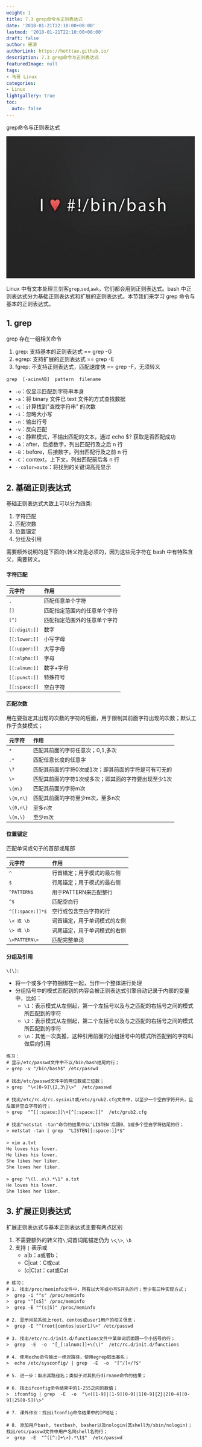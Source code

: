 ```yaml
---
weight: 1
title: 7.3 grep命令与正则表达式
date: '2018-01-21T22:10:00+08:00'
lastmod: '2018-01-21T22:10:00+08:00'
draft: false
author: 宋涛
authorLink: https://hotttao.github.io/
description: 7.3 grep命令与正则表达式
featuredImage: null
tags:
- 马哥 Linux
categories:
- Linux
lightgallery: true
toc:
  auto: false
---
```


grep命令与正则表达式

![linux-mt](/images/linux_mt/linux_mt.jpg)
<!-- more -->


Linux 中有文本处理三剑客`grep`,`sed`,`awk`，它们都会用到正则表达式。bash 中正则表达式分为基础正则表达式和扩展的正则表达式。本节我们来学习 grep 命令与基本的正则表达式。

## 1. grep
grep 存在一组相关命令
1. grep: 支持基本的正则表达式  == grep -G
2. egrep: 支持扩展的正则表达式  == grep -E
3. fgrep: 不支持正则表达式，匹配速度快  == grep -F，无须转义

`grep  [-acinvAB]  pattern  filename`
- `-o`：仅显示匹配到字符串本身
- `-a`：将 binary 文件已 text 文件的方式查找数据
- `-c`：计算找到"查找字符串" 的次数
- `-i`：忽略大小写
- `-n`：输出行号
- `-v`：反向匹配
- `-q`：静默模式，不输出匹配的文本，通过 echo $? 获取是否匹配成功
- `-A`：after，后接数字，列出匹配行及之后 n 行
- `-B`：before，后接数字，列出匹配行及之前 n 行
- `-C`：context，上下文，列出匹配前后各 n 行
- `--color=auto`：将找到的关键词高亮显示


## 2. 基础正则表达式
基础正则表达式大致上可以分为四类:
1. 字符匹配
1. 匹配次数
2. 位置锚定
3. 分组及引用

需要额外说明的是下面的`\`转义符是必须的，因为这些元字符在 bash 中有特殊含义，需要转义。

#### 字符匹配

|元字符|作用|
|:---|:---|
|`. `|匹配任意单个字符|
|`[]`|匹配指定范围内的任意单个字符|
|`[^]`|匹配指定范围外的任意单个字符|
|`[[:digit:]]`|数字|
|`[[:lower:]]`|小写字母|
|`[[:upper:]]`|大写字母|
|`[[:alpha:]]`|字母|
|`[[:alnum:]]`|数字+字母|
|`[[:punct:]]`|特殊符号|
|`[[:space:]]`|空白字符|

#### 匹配次数
用在要指定其出现的次数的字符的后面，用于限制其前面字符出现的次数；默认工作于贪婪模式；

|元字符|作用|
|:---|:---|
|`*`   |匹配其前面的字符任意次；0,1,多次|
|`.*`  |匹配任意长度的任意字|
|`\?`  |匹配其前面的字符0次或1次；即其前面的字符是可有可无的|
|`\+`  |匹配其前面的字符1次或多次；即其面的字符要出现至少1次|
|`\{m\}`|匹配其前面的字符m次|
|`\{m,n\}`|匹配其前面的字符至少m次，至多n次|
|`\{0,n\}`|至多n次|
|`\{m,\}` |至少m次|

#### 位置锚定
匹配单词或句子的首部或尾部

|元字符|作用|
|:---|:---|
|`^`             |行首锚定；用于模式的最左侧|
|`$`             |行尾锚定；用于模式的最右侧|
|`^PATTERN$`     |用于PATTERN来匹配整行|
|`^$`            |匹配空白行|
|`^[[:space:]]*$`|空行或包含空白字符的行|
|`\< 或 \b`      |词首锚定，用于单词模式的左侧|
|`\> 或 \b`      |词尾锚定，用于单词模式的右侧|
|`\<PATTERN\>`   |匹配完整单词|

#### 分组及引用
`\(\)`:
- 将一个或多个字符捆绑在一起，当作一个整体进行处理
- 分组括号中的模式匹配到的内容会被正则表达式引擎自动记录于内部的变量中，比如：
	- `\1`：表示模式从左侧起，第一个左括号以及与之匹配的右括号之间的模式所匹配到的字符
	- `\2`：表示模式从左侧起，第二个左括号以及与之匹配的右括号之间的模式所匹配到的字符
	- `\n`：其他一次类推，这种引用前面的分组括号中的模式所匹配到的字符叫做后向引用

```					
练习：
# 显示/etc/passwd文件中不以/bin/bash结尾的行；
> grep -v "/bin/bash$" /etc/passwd

# 找出/etc/passwd文件中的两位数或三位数；
> grep  "\<[0-9]\{2,3\}\>"  /etc/passwd

# 找出/etc/rc.d/rc.sysinit或/etc/grub2.cfg文件中，以至少一个空白字符开头，且后面非空白字符的行；
> grep  "^[[:space:]]\+[^[:space:]]"  /etc/grub2.cfg

# 找出"netstat -tan"命令的结果中以'LISTEN'后跟0、1或多个空白字符结尾的行；
> netstat -tan | grep  "LISTEN[[:space:]]*$"

> vim a.txt
He loves his lover.
He likes his lover.
She likes her liker.
She loves her liker.

> grep "\(l..e\).*\1" a.txt
He loves his lover.
She likes her liker.
```

## 3. 扩展正则表达式
扩展正则表达式与基本正则表达式主要有两点区别
1. 不需要额外的转义符`\`,词首词尾锚定仍为 `\<`,`\>`, `\b`
2. 支持 `|` 表示或
	- a|b：a或者b；
	- C|cat：C或cat
	- (c|C)at：cat或Cat

```
# 练习：
# 1. 找出/proc/meminfo文件中，所有以大写或小写S开头的行；至少有三种实现方式；
>  grep -i "^s" /proc/meminfo
>  grep "^[sS]" /proc/meminfo
>  grep -E "^(s|S)" /proc/meminfo

# 2. 显示肖前系统上root、centos或user1用户的相关信息；
>  grep -E "^(root|centos|user1)\>" /etc/passwd

# 3. 找出/etc/rc.d/init.d/functions文件中某单词后面跟一个小括号的行；
>  grep  -E  -o  "[_[:alnum:]]+\(\)"  /etc/rc.d/init.d/functions

# 4. 使用echo命令输出一绝对路径，使用egrep取出基名；
>  echo /etc/sysconfig/ | grep  -E  -o  "[^/]+/?$"

# 5. 进一步：取出其路径名；类似于对其执行dirname命令的结果；

# 6. 找出ifconfig命令结果中的1-255之间的数值；
>  ifconfig | grep  -E  -o  "\<([1-9]|[1-9][0-9]|1[0-9]{2}|2[0-4][0-9]|25[0-5])\>"

# 7. 课外作业：找出ifconfig命令结果中的IP地址；

# 8. 添加用户bash, testbash, basher以及nologin(其shell为/sbin/nologin)；找出/etc/passwd文件中用户名同shell名的行；
>  grep  -E  "^([^:]+\>).*\1$"  /etc/passwd
```
